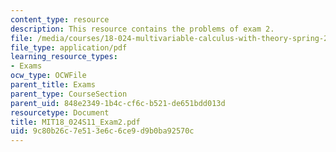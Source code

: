 ```yaml
---
content_type: resource
description: This resource contains the problems of exam 2.
file: /media/courses/18-024-multivariable-calculus-with-theory-spring-2011/9c80b26c7e513e6c6ce9d9b0ba92570c_MIT18_024S11_Exam2.pdf
file_type: application/pdf
learning_resource_types:
- Exams
ocw_type: OCWFile
parent_title: Exams
parent_type: CourseSection
parent_uid: 848e2349-1b4c-cf6c-b521-de651bdd013d
resourcetype: Document
title: MIT18_024S11_Exam2.pdf
uid: 9c80b26c-7e51-3e6c-6ce9-d9b0ba92570c
---
```

